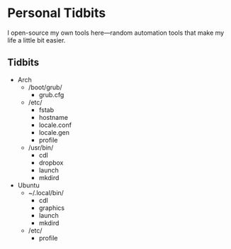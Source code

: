 # Personal Tidbits
I open-source my own tools here—random automation tools that make my life a little bit easier.

## Tidbits
* Arch
  * /boot/grub/
    * grub.cfg
  * /etc/
    * fstab
    * hostname
    * locale.conf
    * locale.gen
    * profile
  * /usr/bin/
    * cdl
    * dropbox
    * launch
    * mkdird
* Ubuntu
  * ~/.local/bin/
    * cdl
    * graphics
    * launch
    * mkdird
  * /etc/
    * profile
